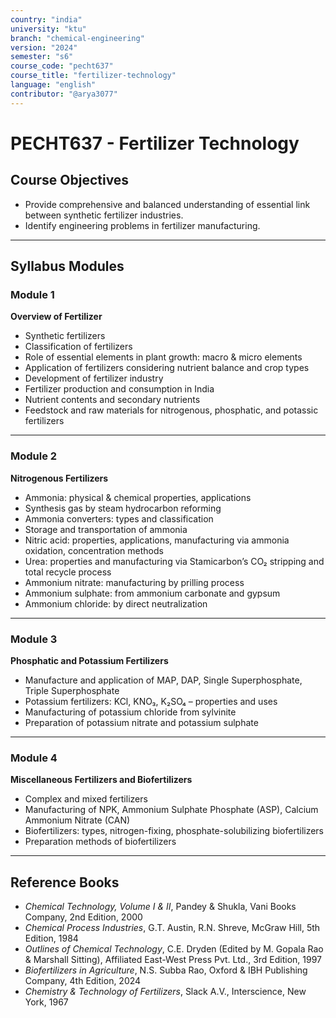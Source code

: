 ```yaml
---
country: "india"
university: "ktu"
branch: "chemical-engineering"
version: "2024"
semester: "s6"
course_code: "pecht637"
course_title: "fertilizer-technology"
language: "english"
contributor: "@arya3077"
---
```


# PECHT637 - Fertilizer Technology

## Course Objectives

- Provide comprehensive and balanced understanding of essential link between synthetic fertilizer industries.  
- Identify engineering problems in fertilizer manufacturing.

---

## Syllabus Modules

### Module 1  
**Overview of Fertilizer**  
- Synthetic fertilizers  
- Classification of fertilizers  
- Role of essential elements in plant growth: macro & micro elements  
- Application of fertilizers considering nutrient balance and crop types  
- Development of fertilizer industry  
- Fertilizer production and consumption in India  
- Nutrient contents and secondary nutrients  
- Feedstock and raw materials for nitrogenous, phosphatic, and potassic fertilizers  

---

### Module 2  
**Nitrogenous Fertilizers**  
- Ammonia: physical & chemical properties, applications  
- Synthesis gas by steam hydrocarbon reforming  
- Ammonia converters: types and classification  
- Storage and transportation of ammonia  
- Nitric acid: properties, applications, manufacturing via ammonia oxidation, concentration methods  
- Urea: properties and manufacturing via Stamicarbon’s CO₂ stripping and total recycle process  
- Ammonium nitrate: manufacturing by prilling process  
- Ammonium sulphate: from ammonium carbonate and gypsum  
- Ammonium chloride: by direct neutralization  

---

### Module 3  
**Phosphatic and Potassium Fertilizers**  
- Manufacture and application of MAP, DAP, Single Superphosphate, Triple Superphosphate  
- Potassium fertilizers: KCl, KNO₃, K₂SO₄ – properties and uses  
- Manufacturing of potassium chloride from sylvinite  
- Preparation of potassium nitrate and potassium sulphate  

---

### Module 4  
**Miscellaneous Fertilizers and Biofertilizers**  
- Complex and mixed fertilizers  
- Manufacturing of NPK, Ammonium Sulphate Phosphate (ASP), Calcium Ammonium Nitrate (CAN)  
- Biofertilizers: types, nitrogen-fixing, phosphate-solubilizing biofertilizers  
- Preparation methods of biofertilizers  

---

## Reference Books

- *Chemical Technology, Volume I & II*, Pandey & Shukla, Vani Books Company, 2nd Edition, 2000  
- *Chemical Process Industries*, G.T. Austin, R.N. Shreve, McGraw Hill, 5th Edition, 1984  
- *Outlines of Chemical Technology*, C.E. Dryden (Edited by M. Gopala Rao & Marshall Sitting), Affiliated East-West Press Pvt. Ltd., 3rd Edition, 1997  
- *Biofertilizers in Agriculture*, N.S. Subba Rao, Oxford & IBH Publishing Company, 4th Edition, 2024  
- *Chemistry & Technology of Fertilizers*, Slack A.V., Interscience, New York, 1967  
